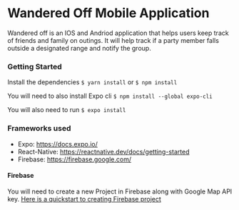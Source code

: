 # Wandered Off Mobile Application

Wandered off is an IOS and Andriod application that helps users keep track of friends and family on outings. It will help track if a party member falls outside a designated range and notify the group.

### Getting Started

Install the dependencies 
`$ yarn install` or `$ npm install`

You will need to also install Expo cli
`$ npm install --global expo-cli`

You will also need to run
`$ expo install`

### Frameworks used
- Expo: https://docs.expo.io/
- React-Native: https://reactnative.dev/docs/getting-started
- Firebase: https://firebase.google.com/

#### Firebase
You will need to create a new Project in Firebase along with Google Map API key. 
[Here is a quickstart to creating Firebase project](https://firebase.google.com/docs/firestore/quickstart)
